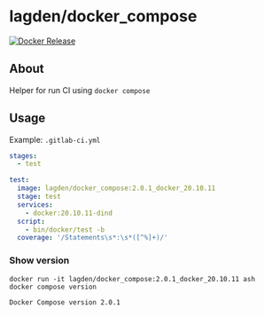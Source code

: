 # lagden/docker_compose

[![Docker Release][dockerelease-img]][dockerelease]

[dockerelease-img]:    https://img.shields.io/docker/v/lagden/docker_compose/2.0.1_docker_20.10.11
[dockerelease]:        https://hub.docker.com/r/lagden/docker_compose


## About

Helper for run CI using `docker compose`


## Usage

Example: `.gitlab-ci.yml`

```yaml
stages:
  - test

test:
  image: lagden/docker_compose:2.0.1_docker_20.10.11
  stage: test
  services:
    - docker:20.10.11-dind
  script:
    - bin/docker/test -b
  coverage: '/Statements\s*:\s*([^%]+)/'
```


### Show version

```
docker run -it lagden/docker_compose:2.0.1_docker_20.10.11 ash
docker compose version

Docker Compose version 2.0.1
```
